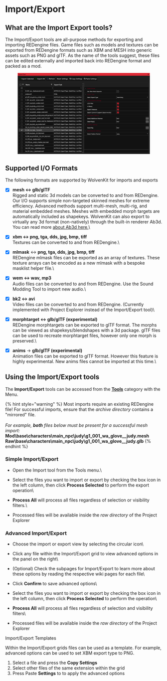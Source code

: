 # Import/Export

## What are the Import Export tools?

The Import/Export tools are all-purpose methods for exporting and importing REDengine files. Game files such as models and textures can be exported from REDengine formats such as XBM and MESH into generic assets such as PNG and glTF. As the name of the tools suggest, these files can be edited externally and imported back into REDengine format and packed as a mod.

<figure><img src="../../../.gitbook/assets/updated_export_tool.png" alt=""><figcaption></figcaption></figure>

## Supported I/O Formats

The following formats are supported by WolvenKit for imports and exports

* [x] **mesh  ↔  glb/glTF**\
  Rigged and static 3d models can be converted to and from REDengine. Our I/O supports simple non-targeted skinned meshes for extreme efficiency. Advanced methods support multi-mesh, multi-rig, and material embedded meshes. Meshes with embedded morph targets are automatically included as shapekeys. WolvenKit can also export to virtually any 3d format (non-natively) through the built-in renderer Ab3d. You can read more [about Ab3d here.](https://www.ab4d.com/DXEngine.aspx)\

* [x] **xbm  ↔  png, tga, dds, jpg, bmp, tiff**\
  Textures can be converted to and from REDengine.\

* [x] **mlmask** ↔ **png, tga, dds, jpg, bmp, tiff**\
  REDengine mlmask files can be exported as an array of textures. These texture arrays can be encoded as a new mlmask with a bespoke masklist helper file.\

* [x] **wem ↔ wav, mp3**\
  Audio files can be converted to and from REDengine. Use the Sound Modding Tool to import new audio.\

* [x] **bk2 ↔ avi**\
  Video files can be converted to and from REDengine. (Currently implemented with Project Explorer instead of the Import/Export tool)\

* [x] **morphtarget ↔ glb/glTF (experimental)**\
  REDengine morphtargets can be exported to glTF format. The morphs can be viewed as shapekeys/blendshapes with a 3d package. glTF files can be used to recreate morphtarget files, however only one morph is preserved.\

* [x] **anims** → **glb/glTF (experimental)**\
  Animation files can be exported to glTF format. However this feature is highly experimental. New anims files cannot be imported at this time.\




## Using the Import/Export tools

The **Import/Export** tools can be accessed from the [**Tools**](../../tools.md) category with the Menu.&#x20;

{% hint style="warning" %}
Most imports require an existing REDengine file! For successful imports, ensure that the _archive directory_ contains a "mirrored" file.\
\
_For example, **both** files below must be present for a successful mesh import:_\
**Mod\base\characters\main\_npc\judy\g1\_001\_wa\_glove\_\_judy.mesh**\
**Raw\base\characters\main\_npc\judy\g1\_001\_wa\_glove\_\_judy.glb**
{% endhint %}

### Simple Import/Export

* Open the Import tool from the Tools menu.\

* Select the files you want to import or export by checking the box icon in the left column, then click **Process Selected** to perform the export operation\

* **Process All** will process all files regardless of selection or visibility filters.\

* Processed files will be available inside the _raw directory_ of the Project Explorer

### Advanced Import/Export

* Choose the import or export view by selecting the circular icon\

* Click any file within the Import/Export grid to view advanced options in the panel on the right\

* (Optional) Check the subpages for Import/Export to learn more about these options by reading the respective wiki pages for each file\

* Click **Confirm** to save advanced options\

* Select the files you want to import or export by checking the box icon in the left column, then click **Process Selected** to perform the operation\

* **Process All** will process all files regardless of selection and visibility filters\

* Processed files will be available inside the _raw directory_ of the Project Explorer

Import/Export Templates

Within the Import/Export grids files can be used as a template. For example, advanced options can be used to set XBM export type to PNG.

1. Select a file and press the **Copy Settings**
2. Select other files of the same extension within the grid
3. Press Paste **Settings** to to apply the advanced options
